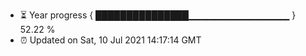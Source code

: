 - ⏳ Year progress { ███████████████▁▁▁▁▁▁▁▁▁▁▁▁▁▁▁ } 52.22 %
- ⏰ Updated on Sat, 10 Jul 2021 14:17:14 GMT

